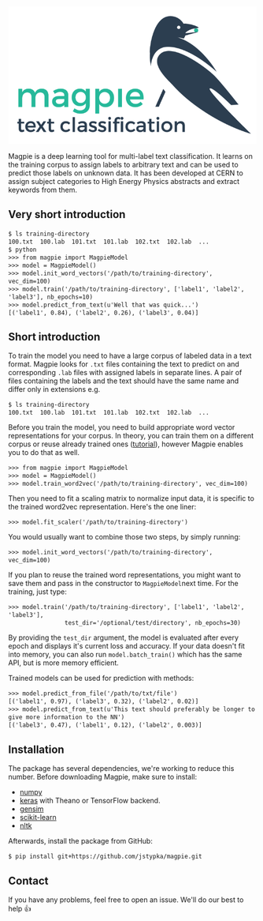 ![image](docs/img/logo.png)

Magpie is a deep learning tool for multi-label text classification. It learns on the training corpus to assign labels to arbitrary text and can be used to predict those labels on unknown data. It has been developed at CERN to assign subject categories to High Energy Physics abstracts and extract keywords from them.

## Very short introduction
```
$ ls training-directory
100.txt  100.lab  101.txt  101.lab  102.txt  102.lab  ...
$ python
>>> from magpie import MagpieModel
>>> model = MagpieModel()
>>> model.init_word_vectors('/path/to/training-directory', vec_dim=100)
>>> model.train('/path/to/training-directory', ['label1', 'label2', 'label3'], nb_epochs=10)
>>> model.predict_from_text(u'Well that was quick...')
[('label1', 0.84), ('label2', 0.26), ('label3', 0.04)]
```


## Short introduction
To train the model you need to have a large corpus of labeled data in a text format. Magpie looks for `.txt` files containing the text to predict on and corresponding `.lab` files with assigned labels in separate lines. A pair of files containing the labels and the text should have the same name and differ only in extensions e.g.

```
$ ls training-directory
100.txt  100.lab  101.txt  101.lab  102.txt  102.lab  ...
```

Before you train the model, you need to build appropriate word vector representations for your corpus. In theory, you can train them on a different corpus or reuse already trained ones ([tutorial](http://rare-technologies.com/word2vec-tutorial/)), however Magpie enables you to do that as well.
```
>>> from magpie import MagpieModel
>>> model = MagpieModel()
>>> model.train_word2vec('/path/to/training-directory', vec_dim=100)
```

Then you need to fit a scaling matrix to normalize input data, it is specific to the trained word2vec representation. Here's the one liner:

```
>>> model.fit_scaler('/path/to/training-directory')
```

You would usually want to combine those two steps, by simply running:
```
>>> model.init_word_vectors('/path/to/training-directory', vec_dim=100)
```

If you plan to reuse the trained word representations, you might want to save them and pass in the constructor to `MagpieModel`next time. For the training, just type:
```
>>> model.train('/path/to/training-directory', ['label1', 'label2', 'label3'],
                test_dir='/optional/test/directory', nb_epochs=30)
```
By providing the `test_dir` argument, the model is evaluated after every epoch and displays it's current loss and accuracy. If your data doesn't fit into memory, you can also run `model.batch_train()` which has the same API, but is more memory efficient.

Trained models can be used for prediction with methods:
```
>>> model.predict_from_file('/path/to/txt/file')
[('label1', 0.97), ('label3', 0.32), ('label2', 0.02)]
>>> model.predict_from_text(u'This text should preferably be longer to give more information to the NN')
[('label3', 0.47), ('label1', 0.12), ('label2', 0.003)]
```

## Installation
The package has several dependencies, we're working to reduce this number. Before downloading Magpie, make sure to install:
 - [numpy](http://www.numpy.org/)
 - [keras](https://github.com/fchollet/keras) with Theano or TensorFlow backend.
 - [gensim](http://radimrehurek.com/gensim/)
 - [scikit-learn](http://scikit-learn.org/stable/index.html)
 - [nltk](http://www.nltk.org/install.html)

Afterwards, install the package from GitHub:
```
$ pip install git+https://github.com/jstypka/magpie.git
```

## Contact
If you have any problems, feel free to open an issue. We'll do our best to help :+1:
